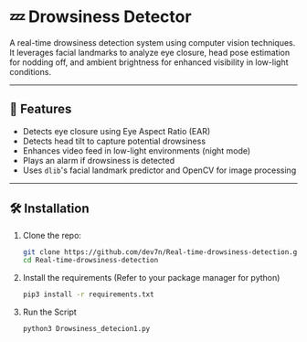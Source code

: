 # 💤 Drowsiness Detector

A real-time drowsiness detection system using computer vision techniques. It leverages facial landmarks to analyze eye closure, head pose estimation for nodding off, and ambient brightness for enhanced visibility in low-light conditions.

---

## 🚀 Features

- Detects eye closure using Eye Aspect Ratio (EAR)
- Detects head tilt to capture potential drowsiness
- Enhances video feed in low-light environments (night mode)
- Plays an alarm if drowsiness is detected
- Uses `dlib`'s facial landmark predictor and OpenCV for image processing

---



## 🛠️ Installation

1. Clone the repo:
   ```bash
   git clone https://github.com/dev7n/Real-time-drowsiness-detection.git
   cd Real-time-drowsiness-detection

2. Install the requirements (Refer to your package manager for python)

   ```bash
   pip3 install -r requirements.txt
   ```
3. Run the Script

   ```bash
   python3 Drowsiness_detecion1.py
